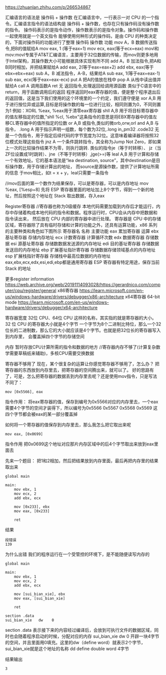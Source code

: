https://zhuanlan.zhihu.com/p/266534867

汇编语言的语法是 操作码 + 操作数
在汇编语言中，一行表示一对 CPU 的一个指令。汇编语言指令的语法结构是 操作码 + 操作数，也存在只有操作码没有操作数的指令。
操作码表示的是指令动作，操作数表示的是指令对象。操作码和操作数一起使用就是一个英文指令
能够使用何种形式的操作码，是由 CPU 的种类决定的，下面对操作码的功能进行了整理
操作码  操作数   功能
mov    A，B    数据传送指令,把B的值赋给A   mov eax, 1 (等于eax=1)   mov ecx, eax(等于ecx=eax)
   movl和mov:movl专属于AT&T汇编语言，主要用于32位数据的传输，而mov则更多地用于Intel架构，其操作数大小可能根据具体实现有所不同
add    A，B    加法指令,把A和B同时相加，并把结果赋给A  add eax, 2(等于eax=eax+2)  add ebx, eax(等于ebx=ebx+eax)
sub    A，B    减法指令，A-B，结果给A    sub eax, 1(等于eax=eax-1)  sub eax, ecx(等于eax=eax-ecx) 
put    A       把A的值放在栈中
pop    A       从栈中读出值并赋给A
call   A       调用函数A
ret    无      返回指令,处理返回给调用源函数  类似于C语言中的return，用于函数调用后的返回
               程序返回时eax寄存器的值，便是整个程序退出后的返回值，这是当下我们使用的这个环境里的一个约定，我们遵守便是
xor    A,B        用于进行按位异或运算,目标是将操作数的每一位进行比较，相同则置为0，不同则置为1
               例如：XORL %eax, %eax用于清零eax寄存器
shll   A,B     用于将目标寄存器中的值左移指定的位数,"shll %cl, %ebx"这条指令的意思是将EBX寄存器中的值左移CL寄存器中的值所指定的位数
or     A,B     或指令,类似的微orb,orw,orl
and    A,B     与指令，
.long   A         用于指示声明一组数，每个数为32位,.long	in_pm32
.code32 无         是一个伪指令，用于指定后续代码的字节宽度为32位。这意味着编译器将按照32位模式处理这些指令
jnz    A       一个条件跳转指令，其全称为Jump Not Zero，即如果上一次的比较操作结果不为零，则执行跳转.  类似的指令je（等于时转移）、
                  jz（当ZF位设置成1时跳转）、jne（不等于时转移）,jge(>=)等
leal  A,B      用于计算和存储一个有效地址。它的基本语法是“lea destination, source”，其中destination是目标操作数，用于存储计算出的地址，
                而source是源操作数，提供了计算地址所需的信息
               于mov相比，如t = x + y，leal只需要一条指令


//mov后面的第一个数作为结果保存，可以是寄存器，可以是内存地址
mov    %eax, [%esp+8]   先将 ESP 寄存器里面的地址加上8个字节，得到一个新的地址，然后按照这个地址在 Stack 取出数据，存入eax

Register寄存器
//寄存器也称为0级缓存
本地代码需要加载到内存后才能运行，内存中存储着构成本地代码的指令和数据。程序运行时，CPU会从内存中把数据和指令读出来，
然后放在 CPU 内部的寄存器中进行处理。
寄存器是 CPU 中的存储区域，寄存器除了具有临时存储和计算的功能之外，还具有运算功能，x86 系列的主要种类和角色如下图所示
寄存器名    名称      主要功能
eax     累加寄存器    运算
ebx     基址寄存器    存储内存地址
ecx     计数寄存器    计算循环次数
edx     数据寄存器    存储数据
esi     源基址寄存器   存储数数据发送源的内存地址
edi     目的基址寄存器  存储数据发送目的内存地址
ebp     扩展基址指针寄存器 存储数据存储领域基点的内存地址
esp     扩展栈指针寄存器  存储栈中最高位数据的内存地址
eax,ebx,ecx,edx,esi,edi,ebp都是通用寄存器
ESP 寄存器有特定用途，保存当前 Stack 的地址

更多register information
https://web.archive.org/web/20191114093028/https://gerardnico.com/computer/cpu/register/general
x86寄存器
https://learn.microsoft.com/en-us/windows-hardware/drivers/debugger/x86-architecture
x64寄存器  64-bit mode
https://learn.microsoft.com/en-us/windows-hardware/drivers/debugger/x64-architecture

寄存器宽度
32位 CPU、64位 CPU 这样的名称，其实指的就是寄存器的大小。32 位 CPU 的寄存器大小就是4个字节
一个字节为8个二进制比特位，那么一个32位长的二进制数，那么它的大小就应该是4个字节。也就是把32位长的寄存器写入到内存里，
  会覆盖掉四个字节的存储空间

内存
暂时存放CPU计算所需的指令和数据的地方
//寄存器内存不够了(计算复杂数学需要草稿纸来辅助)，多核CPU需要交换数据  

寄存器不够用了
现在，某个很复杂的运算让你感觉寄存器不够用了，怎么办？
把寄存器的东西放到内存里去，把寄存器的空间腾出来，就可以了。
好的思路有了，可是，怎么把寄存器的数据丢到内存里去呢？还是使用mov指令，只是写法不同了：   
```
mov [0x5566], eax
```
指令作用：
将eax寄存器的值，保存到编号为0x5566对应的内存里去，一个eax需要4个字节的空间才装得下，所以编号为0x5566 0x5567 0x5568 0x5569
  这四个字节都会被eax的某一部分覆盖掉

如何将一个寄存器的值保存到内存里去，那么我怎么把它取出来呢
```
mov eax, [0x0699]
```
指令作用
把0x0699这个地址对应那片内存区域中的后4个字节取出来放到eax里面去

先来一个题目：
把1和2相加，然后把结果放到内存里面，最后再把内存里的结果取出来
```
global main

main:
    mov ebx, 1
    mov ecx, 2
    add ebx, ecx
    
    mov [0x233], ebx
    mov eax, [0x233]
    
    ret
```
结果
```
段错误
139
```
为什么出错
我们的程序运行在一个受管控的环境下，是不能随便读写内存的
```
global main

main:
    mov ebx, 1
    mov ecx, 2
    add ebx, ecx
    
    mov [sui_bian_xie], ebx
    mov eax, [sui_bian_xie]
    
    ret

section .data
sui_bian_xie   dw    0
```
section .data
表示接下来的内容经过编译后，会放到可执行文件的数据区域，同时也会随着程序启动的时候，分配对应的内存
sui_bian_xie   dw    0
开辟一块4字节的空间，并且里面用0填充。这里的dw（define word）就表示2个字节，sui_bian_xie就是这个地址的名称
dd  define double word  4字节

结果输出
```
3
```